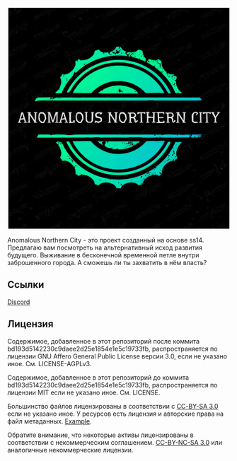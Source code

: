 <p align="center"> <img alt="Space Station 14" width="500" height="500" src="https://github.com/Insurgent679/Anomalous-Northern-City-space-station14/blob/master/Resources/Textures/Logo/Anomalus_Northern_City.png" /></p>

Anomalous Northern City - это проект созданный на основе ss14. Предлагаю вам посмотреть на альтернативный исход развития будущего. Выживание в бесконечной временной петле внутри заброшенного города. А сможешь ли ты захватить в нём власть?

## Ссылки

[Discord](https://discord.gg/ucc4wvr8fc)

## Лицензия

Содержимое, добавленное в этот репозиторий после коммита bd193d5142230c9daee2d25e1854e1e5c19733fb, распространяется по лицензии GNU Affero General Public License версии 3.0, если не указано иное. См. LICENSE-AGPLv3.

Содержимое, добавленное в этот репозиторий до коммита bd193d5142230c9daee2d25e1854e1e5c19733fb, распространяется по лицензии MIT если не указано иное. См. LICENSE.

Большинство файлов лицензированы в соответствии с [CC-BY-SA 3.0](https://creativecommons.org/licenses/by-sa/3.0/) если не указано иное. У ресурсов есть лицензия и авторские права на файл метаданных. [Example](https://github.com/space-wizards/space-station-14/blob/master/Resources/Textures/Objects/Tools/crowbar.rsi/meta.json).

Обратите внимание, что некоторые активы лицензированы в соответствии с некоммерческим соглашением. [CC-BY-NC-SA 3.0](https://creativecommons.org/licenses/by-nc-sa/3.0/) или аналогичные некоммерческие лицензии.
